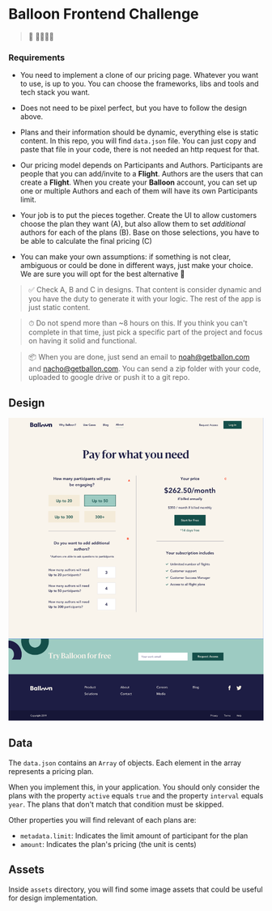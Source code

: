 #  Balloon Frontend Challenge

> 🎈 🙇‍♀️🙇‍♂️

### Requirements

- You need to implement a clone of our pricing page. Whatever you want to use, is up to you. You can choose the frameworks, libs and  tools and tech stack you want.

- Does not need to be pixel perfect, but you have to follow the design above.

- Plans and their information should be dynamic, everything else is static content. In this repo, you will find `data.json` file. You can just copy and paste that file in your code, there is not needed an http request for that.

- Our pricing model depends on Participants and Authors. Participants are people that you can add/invite to a **Flight**. Authors are the users that can create a **Flight**. When you create your **Balloon** account, you can set up one or multiple Authors and each of them will have its own Participants limit.

- Your job is to put the pieces together. Create the UI to allow customers choose the plan they want (A), but also allow them to set *additional* authors for each of the plans (B). Base on those selections, you have to be able to calculate the final pricing (C)

- You can make your own assumptions: if something is not clear, ambiguous or  could be done in different ways, just make your choice. We are sure you will opt for the best alternative 🙂

> ✅ Check A, B and C in designs. That content is consider dynamic and you have the duty to generate it with your logic. The rest of the app is just static content.

> ⏱ Do not spend more than ~8 hours on this. If you think you can't complete in that time, just pick a specific part of the project and focus on having it solid and functional.

> 📦 When you are done, just send an email to [noah@getballon.com](noah@getballon.com) and [nacho@getballon.com](nacho@getballon.com). You can send a zip folder with your code, uploaded to google drive or push it to a git repo.

## Design

![balloon marketing page pricing design](./design.png)

## Data

The `data.json` contains an `Array` of objects. Each element in the array represents a pricing plan.

When you implement this, in your application. You should only consider the plans with the property `active` equals `true` and the property `interval` equals `year`. The plans that don't match that condition must be skipped.

Other properties you will find relevant of each plans are:
- `metadata.limit`: Indicates the limit amount of participant for the plan
- `amount`: Indicates the plan's pricing (the unit is cents)

## Assets

Inside `assets` directory, you will find some image assets that could be useful for design implementation.